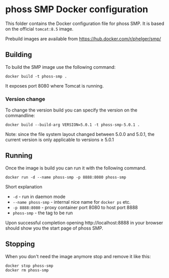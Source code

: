 # phoss SMP Docker configuration

This folder contains the Docker configuration file for phoss SMP.
It is based on the official `tomcat:8.5` image.

Prebuild images are available from https://hub.docker.com/r/phelger/smp/

## Building

To build the SMP image use the following command:
```
docker build -t phoss-smp .
```

It exposes port 8080 where Tomcat is running.

### Version change
To change the version build you can specify the version on the commandline:

```
docker build --build-arg VERSION=5.0.1 -t phoss-smp-5.0.1 .
```

Note: since the file system layout changed between 5.0.0 and 5.0.1, the current version is only applicable to versions &ge; 5.0.1

## Running

Once the image is build you can run it with the following command.
```
docker run -d --name phoss-smp -p 8888:8080 phoss-smp
```

Short explanation
  * `-d` - run in daemon mode
  * `--name phoss-smp` - internal nice name for `docker ps` etc.
  * `-p 8888:8080` - proxy container port 8080 to host port 8888
  * `phoss-smp` - the tag to be run

Upon successful completion opening http://localhost:8888 in your browser should show you the start page of phoss SMP.
 
## Stopping

When you don't need the image anymore stop and remove it like this:
```
docker stop phoss-smp
docker rm phoss-smp
```
